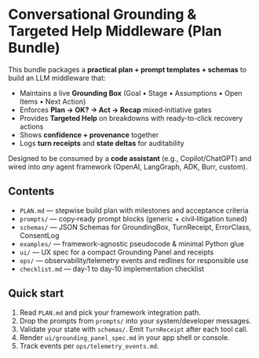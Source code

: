 # Conversational Grounding & Targeted Help Middleware (Plan Bundle)

This bundle packages a **practical plan + prompt templates + schemas** to build an LLM middleware that:
- Maintains a live **Grounding Box** (Goal • Stage • Assumptions • Open Items • Next Action)
- Enforces **Plan → OK? → Act → Recap** mixed‑initiative gates
- Provides **Targeted Help** on breakdowns with ready-to-click recovery actions
- Shows **confidence + provenance** together
- Logs **turn receipts** and **state deltas** for auditability

Designed to be consumed by a **code assistant** (e.g., Copilot/ChatGPT) and wired into *any* agent framework (OpenAI, LangGraph, ADK, Burr, custom).

## Contents
- `PLAN.md` — stepwise build plan with milestones and acceptance criteria
- `prompts/` — copy‑ready prompt blocks (generic + civil‑litigation tuned)
- `schemas/` — JSON Schemas for GroundingBox, TurnReceipt, ErrorClass, ConsentLog
- `examples/` — framework-agnostic pseudocode & minimal Python glue
- `ui/` — UX spec for a compact Grounding Panel and receipts
- `ops/` — observability/telemetry events and redlines for responsible use
- `checklist.md` — day‑1 to day‑10 implementation checklist

## Quick start
1) Read `PLAN.md` and pick your framework integration path.
2) Drop the prompts from `prompts/` into your system/developer messages.
3) Validate your state with `schemas/`. Emit `TurnReceipt` after each tool call.
4) Render `ui/grounding_panel_spec.md` in your app shell or console.
5) Track events per `ops/telemetry_events.md`.

